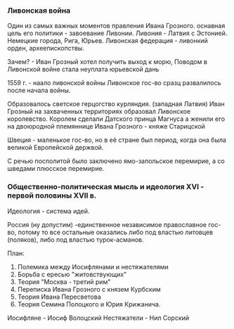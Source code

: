 
### Ливонская война

Один из самых важных моментов правления Ивана Грозного. оснавная цель его политики - завоевание Ливонии. 
Ливония - Латвия с Эстонией. Немецкие города, Рига, Юрьев.
Ливонская федерация - ливонкий орден, археепископствы.

Зачем? - Иван Грозный хотел получить выход к морю,
Поводом в Ливонской войне стала неуплата юрьевской дань

1559 г. - наало ливонской войны
Ливонское гос-во сразц развалилось после начала войны.

Образовалось светское герцогство курляндия. (западная Латвия)
Иван Грозный на захваченных территориях образовал Ливонское королевство.
Королем сделали Датского принца Магнуса а женили его на двоюродной племяннице Ивана Грозного - княже Старицской

Швеция - маленькое гос-во, но в её стране был период, когда она была великой Европейской держвой. 

С речью посполитой было заключено ямо-запольское перемирие, а со шведами плюсское перемирие.

### Общественно-политическая мысль и идеология XVI - первой половины XVII в.

Идеология - система идей.

Россия (ну допустим) -единственное независимое православное гос-во, потому то все остальные оказались либо под властью литовцев (поляков), либо под властью турок-асманов.

План:
1. Полемика между Иосифлянами и нестяжателями
2. Борьба с ересью "житовствующих"
3. Теория "Москва - третий рим"
4. Переписка Ивана Грозного с князем Курбским
5. Теория Ивана Пересветова
6. Теория Семина Полоцкого и Юрия Крижанича.


Иосифляне - Иосиф Волоцский
Нестяжатели -  Нил Сорский